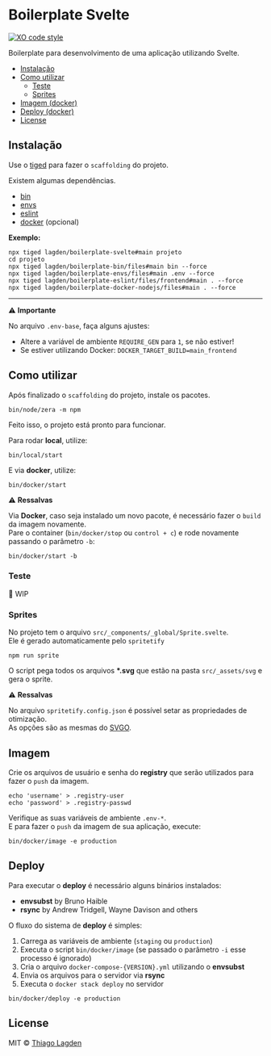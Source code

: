 # Boilerplate Svelte

[![XO code style][xo-img]][xo]

[xo-img]:        https://img.shields.io/badge/code_style-XO-5ed9c7.svg
[xo]:            https://github.com/sindresorhus/xo


Boilerplate para desenvolvimento de uma aplicação utilizando Svelte.

- [Instalação](#instalação)
- [Como utilizar](#como-utilizar)
    - [Teste](#teste)
    - [Sprites](#sprites)
- [Imagem (docker)](#imagem-docker)
- [Deploy (docker)](#deploy-docker)
- [License](#license)


## Instalação

Use o [tiged](https://github.com/tiged/tiged) para fazer o `scaffolding` do projeto.

Existem algumas dependências.

- [bin](https://github.com/lagden/boilerplate-bin)
- [envs](https://github.com/lagden/boilerplate-envs)
- [eslint](https://github.com/lagden/boilerplate-eslint)
- [docker](https://github.com/lagden/boilerplate-docker-nodejs) (opcional)


**Exemplo:**

```shell
npx tiged lagden/boilerplate-svelte#main projeto
cd projeto
npx tiged lagden/boilerplate-bin/files#main bin --force
npx tiged lagden/boilerplate-envs/files#main .env --force
npx tiged lagden/boilerplate-eslint/files/frontend#main . --force
npx tiged lagden/boilerplate-docker-nodejs/files#main . --force
```

---

⚠️ **Importante**

No arquivo `.env-base`, faça alguns ajustes:

- Altere a variável de ambiente `REQUIRE_GEN` para `1`, se não estiver!
- Se estiver utilizando Docker: `DOCKER_TARGET_BUILD=main_frontend`


## Como utilizar

Após finalizado o `scaffolding` do projeto, instale os pacotes.

```shell
bin/node/zera -m npm
```

Feito isso, o projeto está pronto para funcionar.

Para rodar **local**, utilize:

```shell
bin/local/start
```

E via **docker**, utilize:

```shell
bin/docker/start
```

⚠️ **Ressalvas**

Via **Docker**, caso seja instalado um novo pacote, é necessário fazer o `build` da imagem novamente.  
Pare o container (`bin/docker/stop` ou `control + c`) e rode novamente passando o parâmetro `-b`:

```shell
bin/docker/start -b
```


### Teste

🚧 WIP


### Sprites

No projeto tem o arquivo `src/_components/_global/Sprite.svelte`.  
Ele é gerado automaticamente pelo `spritetify`

```shell
npm run sprite
```

O script pega todos os arquivos **\*.svg** que estão na pasta `src/_assets/svg` e gera o sprite.

⚠️ **Ressalvas**

No arquivo `spritetify.config.json` é possível setar as propriedades de otimização.  
As opções são as mesmas do [SVGO](https://github.com/svg/svgo#built-in-plugins).


## Imagem

Crie os arquivos de usuário e senha do **registry** que serão utilizados para fazer o `push` da imagem.

```shell
echo 'username' > .registry-user
echo 'password' > .registry-passwd
```

Verifique as suas variáveis de ambiente `.env-*`.  
E para fazer o `push` da imagem de sua aplicação, execute:

```shell
bin/docker/image -e production
```


## Deploy

Para executar o **deploy** é necessário alguns binários instalados:

- **envsubst** by Bruno Haible
- **rsync** by Andrew Tridgell, Wayne Davison and others

O fluxo do sistema de **deploy** é simples:

1. Carrega as variáveis de ambiente (`staging` ou `production`)
2. Executa o script `bin/docker/image` (se passado o parâmetro `-i` esse processo é ignorado)
3. Cria o arquivo `docker-compose-{VERSION}.yml` utilizando o **envsubst**
4. Envia os arquivos para o servidor via **rsync**
5. Executa o `docker stack deploy` no servidor

```shell
bin/docker/deploy -e production
```


## License

MIT © [Thiago Lagden](https://github.com/lagden)
